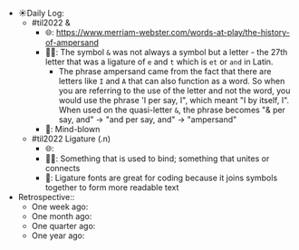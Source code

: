 - ☀️Daily Log:
    - #til2022 &
        - 🌐: https://www.merriam-webster.com/words-at-play/the-history-of-ampersand
        - 💁‍♂️: The symbol `&` was not always a symbol but a letter - the 27th letter that was a ligature of `e` and `t` which is `et` or `and` in Latin.
            - The phrase ampersand came from the fact that there are letters like `I` and `A` that can also function as a word. So when you are referring to the use of the letter and not the word, you would use the phrase 'I per say, I", which meant "I by itself, I". When used on the quasi-letter `&`, the phrase becomes "& per say, and" -> "and per say, and" -> "ampersand"
        - 🤔: Mind-blown
    - #til2022 Ligature (.n)
        - 🌐:
        - 💁‍♂️: Something that is used to bind; something that unites or connects
        - 🤔: Ligature fonts are great for coding because it joins symbols together to form more readable text
- Retrospective::
    - One week ago:
    - One month ago:
    - One quarter ago:
    - One year ago:

